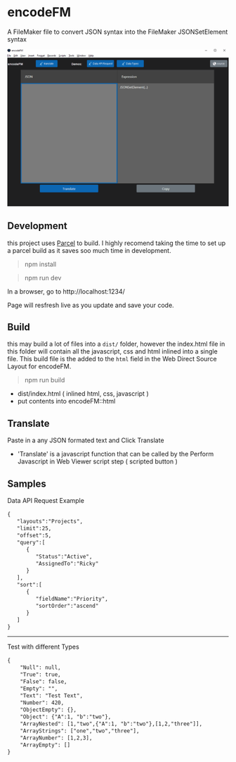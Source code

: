 # encodeFM
A FileMaker file to convert JSON syntax into the FileMaker JSONSetElement syntax

![](encodeFM.gif)

## Development
this project uses [Parcel](https://parceljs.org/getting_started.html) to build. I highly recomend taking the time to set up a parcel build as it saves soo much time in development.

> npm install

> npm run dev

In a browser, go to http://localhost:1234/

Page will resfresh live as you update and save your code.

## Build
this may build a lot of files into a `dist/` folder, however the index.html file in this folder will contain all the javascript, css and html inlined into a single file. This build file is the added to the `html` field in the Web Direct Source Layout for encodeFM.

> npm run build

- dist/index.html ( inlined html, css, javascript )
- put contents into encodeFM::html


## Translate

Paste in a any JSON formated text and Click Translate
- 'Translate' is a javascript function that can be called by the Perform Javascript in Web Viewer script step ( scripted button )


## Samples

Data API Request Example

```
{
   "layouts":"Projects",
   "limit":25,
   "offset":5,
   "query":[
      {
         "Status":"Active",
         "AssignedTo":"Ricky"
      }
   ],
   "sort":[
      {
         "fieldName":"Priority",
         "sortOrder":"ascend"
      }
   ]
}
```
---
Test with different Types
```
{
    "Null": null,
    "True": true,
    "False": false,
    "Empty": "",
    "Text": "Test Text",
    "Number": 420,
    "ObjectEmpty": {},
    "Object": {"A":1, "b":"two"},
    "ArrayNested": [1,"two",{"A":1, "b":"two"},[1,2,"three"]],
    "ArrayStrings": ["one","two","three"],
    "ArrayNumber": [1,2,3],
    "ArrayEmpty": []
}
```